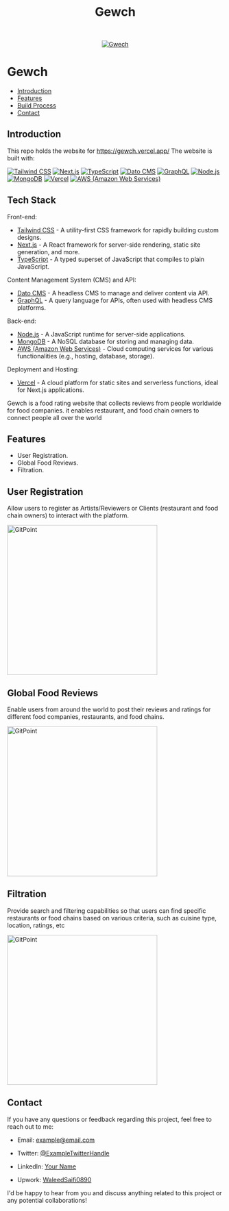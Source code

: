 <h1 align="center"> Gewch</h1> <br>
<p align="center">
  <a href="https://gitpoint.co/">
    <img alt="Gwech" title="Gewch" src="https://i.imgur.com/oz1tyKh.png" >
  </a>
</p>



# Gewch



- [Introduction](#introduction)
- [Features](#features)
- [Build Process](#build-process)
- [Contact](#contact)








## Introduction

This repo holds the website for https://gewch.vercel.app/ The website is built with:


[![Tailwind CSS](https://img.shields.io/badge/Tailwind%20CSS-blueviolet)](https://tailwindcss.com/)
[![Next.js](https://img.shields.io/badge/Next.js-lightgrey)](https://nextjs.org/)
[![TypeScript](https://img.shields.io/badge/TypeScript-blue)](https://www.typescriptlang.org/)
[![Dato CMS](https://img.shields.io/badge/Dato%20CMS-brightgreen)](https://www.datocms.com/)
[![GraphQL](https://img.shields.io/badge/GraphQL-e10098)](https://graphql.org/)
[![Node.js](https://img.shields.io/badge/Node.js-green)](https://nodejs.org/)
[![MongoDB](https://img.shields.io/badge/MongoDB-green?logo=mongodb)](https://www.mongodb.com/)
[![Vercel](https://img.shields.io/badge/Vercel-black?logo=vercel)](https://vercel.com/)
[![AWS (Amazon Web Services)](https://img.shields.io/badge/AWS-orange?logo=amazon-aws)](https://aws.amazon.com/)


## Tech Stack

Front-end:
- [Tailwind CSS](https://tailwindcss.com/) - A utility-first CSS framework for rapidly building custom designs.
- [Next.js](https://nextjs.org/) - A React framework for server-side rendering, static site generation, and more.
- [TypeScript](https://www.typescriptlang.org/) - A typed superset of JavaScript that compiles to plain JavaScript.

Content Management System (CMS) and API:
- [Dato CMS](https://www.datocms.com/) - A headless CMS to manage and deliver content via API.
- [GraphQL](https://graphql.org/) - A query language for APIs, often used with headless CMS platforms.

Back-end:
- [Node.js](https://nodejs.org/) - A JavaScript runtime for server-side applications.
- [MongoDB](https://www.mongodb.com/) - A NoSQL database for storing and managing data.
- [AWS (Amazon Web Services)](https://aws.amazon.com/) - Cloud computing services for various functionalities (e.g., hosting, database, storage).

Deployment and Hosting:
- [Vercel](https://vercel.com/) - A cloud platform for static sites and serverless functions, ideal for Next.js applications.



Gewch is a food rating website that collects reviews from people worldwide for food companies. it enables restaurant, and food chain owners to connect people all over the world

## Features

- User Registration.
- Global Food Reviews.
- Filtration.


## User Registration

Allow users to register as Artists/Reviewers or Clients (restaurant and food chain owners) to interact with the platform.

 <img alt="GitPoint" title="GitPoint" src="https://i.imgur.com/oz1tyKh.png" width="350px" >



## Global Food Reviews

Enable users from around the world to post their reviews and ratings for different food companies, restaurants, and food chains.

 <img alt="GitPoint" title="GitPoint" src="https://i.imgur.com/oz1tyKh.png" width="350px" >


## Filtration

Provide search and filtering capabilities so that users can find specific restaurants or food chains based on various criteria, such as cuisine type, location, ratings, etc

 <img alt="GitPoint" title="GitPoint" src="https://i.imgur.com/oz1tyKh.png" width="350px" >





## Contact

If you have any questions or feedback regarding this project, feel free to reach out to me:

- Email: [example@email.com](mailto:example@email.com)
- Twitter: [@ExampleTwitterHandle](https://twitter.com/ExampleTwitterHandle)
- LinkedIn: [Your Name](https://www.linkedin.com/in/your-name/)

- Upwork: [WaleedSaifi0890](https://www.upwork.com/freelancers/waleedsaifi0890)


I'd be happy to hear from you and discuss anything related to this project or any potential collaborations!

